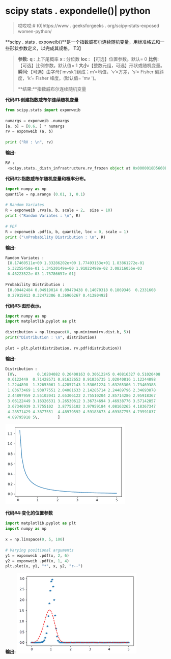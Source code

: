 # scipy stats . expondelle()| python

> 哎哎哎:# t0]https://www . geeksforgeeks . org/scipy-stats-exposed women-python/

**scipy . stats . expoweib()**是一个指数威布尔连续随机变量，用标准格式和一些形状参数定义，以完成其规格。
T3】

> **参数:**
> **q :** 上下尾概率
> **x :** 分位数
> **loc :** 【可选】位置参数。默认= 0
> **比例:**【可选】比例参数。默认值= 1
> **大小:**【整数元组，可选】形状或随机变量。
> **瞬间:**【可选】由字母['mvsk']组成；m’=均值，‘v’=方差，‘s’= Fisher 偏斜度，‘k’= Fisher 峰度。(默认值= 'mv ')。
> 
> **结果:**指数威布尔连续随机变量

**代码#1:创建指数威布尔连续随机变量**

```py
from scipy.stats import exponweib  

numargs = exponweib .numargs
[a, b] = [0.6, ] * numargs
rv = exponweib (a, b)

print ("RV : \n", rv) 
```

**输出:**

```py
RV : 
 <scipy.stats._distn_infrastructure.rv_frozen object at 0x0000018D5660E1D0>

```

**代码#2:指数威布尔随机变量和概率分布。**

```py
import numpy as np
quantile = np.arange (0.01, 1, 0.1)

# Random Variates
R = exponweib .rvs(a, b, scale = 2,  size = 10)
print ("Random Variates : \n", R)

# PDF
R = exponweib .pdf(a, b, quantile, loc = 0, scale = 1)
print ("\nProbability Distribution : \n", R)
```

**输出:**

```py
Random Variates : 
 [8.17460511e+00 1.33286202e+00 1.77493153e+01 1.83861272e-01
 5.32255458e-01 1.34520149e+00 1.91022498e-02 3.08216056e-03
 6.46223522e-03 1.75786657e-01]

Probability Distribution : 
 [0.00442484 0.04919014 0.09470438 0.14070318 0.1869346  0.2331608
 0.27915913 0.32472306 0.36966267 0.41380492]

```

**代码#3:图形表示。**

```py
import numpy as np
import matplotlib.pyplot as plt

distribution = np.linspace(0, np.minimum(rv.dist.b, 5))
print("Distribution : \n", distribution)

plot = plt.plot(distribution, rv.pdf(distribution))
```

**输出:**

```py
Distribution : 
 [0\.         0.10204082 0.20408163 0.30612245 0.40816327 0.51020408
 0.6122449  0.71428571 0.81632653 0.91836735 1.02040816 1.12244898
 1.2244898  1.32653061 1.42857143 1.53061224 1.63265306 1.73469388
 1.83673469 1.93877551 2.04081633 2.14285714 2.24489796 2.34693878
 2.44897959 2.55102041 2.65306122 2.75510204 2.85714286 2.95918367
 3.06122449 3.16326531 3.26530612 3.36734694 3.46938776 3.57142857
 3.67346939 3.7755102  3.87755102 3.97959184 4.08163265 4.18367347
 4.28571429 4.3877551  4.48979592 4.59183673 4.69387755 4.79591837
 4.89795918 5\.        ]
```

![](img/be2cc8387bcd722b5894b229c4dae0c7.png)

**代码#4:变化的位置参数**

```py
import matplotlib.pyplot as plt
import numpy as np

x = np.linspace(0, 5, 100)

# Varying positional arguments
y1 = exponweib .pdf(x, 2, 6)
y2 = exponweib .pdf(x, 1, 4)
plt.plot(x, y1, "*", x, y2, "r--")
```

**输出:**
![](img/8225fa44d6886f1b53db2c854250f7f9.png)